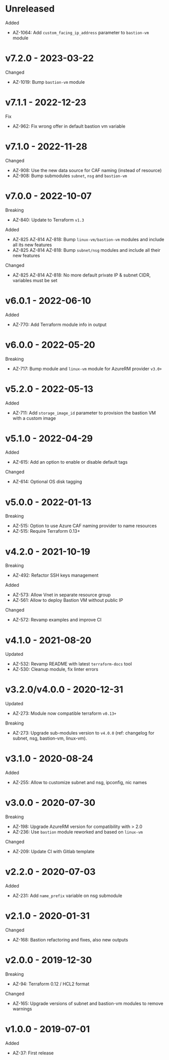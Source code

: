 # Unreleased

Added
  * AZ-1064: Add `custom_facing_ip_address` parameter to `bastion-vm` module

# v7.2.0 - 2023-03-22

Changed
  * AZ-1019: Bump `bastion-vm` module

# v7.1.1 - 2022-12-23

Fix
  * AZ-962: Fix wrong offer in default bastion vm variable

# v7.1.0 - 2022-11-28

Changed
  * AZ-908: Use the new data source for CAF naming (instead of resource)
  * AZ-908: Bump submodules `subnet`, `nsg` and `bastion-vm`

# v7.0.0 - 2022-10-07

Breaking
  * AZ-840: Update to Terraform `v1.3`

Added
  * AZ-825 AZ-814 AZ-818: Bump `linux-vm/bastion-vm` modules and include all its new features
  * AZ-825 AZ-814 AZ-818: Bump `subnet/nsg` modules and include all their new features

Changed
  * AZ-825 AZ-814 AZ-818: No more default private IP & subnet CIDR, variables must be set

# v6.0.1 - 2022-06-10

Added
  * AZ-770: Add Terraform module info in output

# v6.0.0 - 2022-05-20

Breaking
  * AZ-717: Bump module and `linux-vm` module for AzureRM provider `v3.0+`

# v5.2.0 - 2022-05-13

Added
  * AZ-711: Add `storage_image_id` parameter to provision the bastion VM with a custom image

# v5.1.0 - 2022-04-29

Added
  * AZ-615: Add an option to enable or disable default tags

Changed
  * AZ-614: Optional OS disk tagging

# v5.0.0 - 2022-01-13

Breaking
  * AZ-515: Option to use Azure CAF naming provider to name resources
  * AZ-515: Require Terraform 0.13+

# v4.2.0 - 2021-10-19

Breaking
  * AZ-492: Refactor SSH keys management

Added
  * AZ-573: Allow Vnet in separate resource group
  * AZ-561: Allow to deploy Bastion VM without public IP

Changed
  * AZ-572: Revamp examples and improve CI

# v4.1.0 - 2021-08-20

Updated
  * AZ-532: Revamp README with latest `terraform-docs` tool
  * AZ-530: Cleanup module, fix linter errors

# v3.2.0/v4.0.0 - 2020-12-31

Updated
  * AZ-273: Module now compatible terraform `v0.13+`

Breaking
  * AZ-273: Upgrade sub-modules version to `v4.0.0` (ref: changelog for subnet, nsg, bastion-vm, linux-vm).

# v3.1.0 - 2020-08-24

Added
  * AZ-255: Allow to customize subnet and nsg, ipconfig, nic names

# v3.0.0 - 2020-07-30

Breaking
  * AZ-198: Upgrade AzureRM version for compatibility with > 2.0
  * AZ-236: Use `bastion` module reworked and based on `linux-vm`

Changed
  * AZ-209: Update CI with Gitlab template

# v2.2.0 - 2020-07-03

Added
  * AZ-231: Add `name_prefix` variable on nsg submodule

# v2.1.0 - 2020-01-31

Changed
  * AZ-168: Bastion refactoring and fixes, also new outputs

# v2.0.0 - 2019-12-30

Breaking
  * AZ-94: Terraform 0.12 / HCL2 format

Changed
  * AZ-165: Upgrade versions of subnet and bastion-vm modules to remove warnings

# v1.0.0 - 2019-07-01

Added
  * AZ-37: First release
